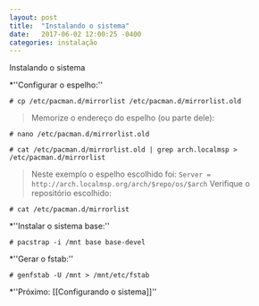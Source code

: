 ```yaml
---
layout: post
title:  "Instalando o sistema"
date:   2017-06-02 12:00:25 -0400
categories: instalação
---
```

Instalando o sistema

*''Configurar o espelho:''
```
# cp /etc/pacman.d/mirrorlist /etc/pacman.d/mirrorlist.old
```
>Memorize o endereço do espelho (ou parte dele):

```
# nano /etc/pacman.d/mirrorlist.old
```
```
# cat /etc/pacman.d/mirrorlist.old | grep arch.localmsp > /etc/pacman.d/mirrorlist
```
>Neste exemplo o espelho escolhido foi:
>`Server = http://arch.localmsp.org/arch/$repo/os/$arch`
>Verifique o repositório escolhido:

```
# cat /etc/pacman.d/mirrorlist
```
*''Instalar o sistema base:''
```
# pacstrap -i /mnt base base-devel
```
*''Gerar o fstab:''
```
# genfstab -U /mnt > /mnt/etc/fstab
```
*''Próximo: [[Configurando o sistema]]''
